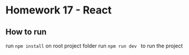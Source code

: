 # Homework 17 - React

## How to run

run `npm install` on root project folder
run `npm run dev ` to run the project
